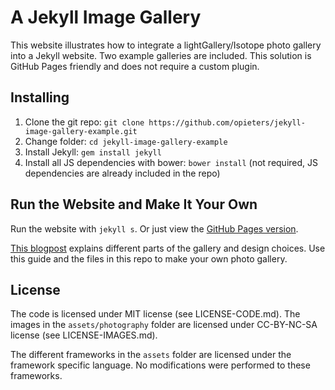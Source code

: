 # A Jekyll Image Gallery

This website illustrates how to integrate a lightGallery/Isotope photo gallery into a Jekyll website. Two example galleries are included. This solution is GitHub Pages friendly and does not require a custom plugin.

## Installing

1. Clone the git repo: `git clone https://github.com/opieters/jekyll-image-gallery-example.git`
2. Change folder: `cd jekyll-image-gallery-example`
3. Install Jekyll: `gem install jekyll`
4. Install all JS dependencies with bower: `bower install` (not required, JS dependencies are already included in the repo)

## Run the Website and Make It Your Own

Run the website with `jekyll s`. Or just view the [GitHub Pages version](http://opieters.github.io/jekyll-image-gallery-example/).

[This blogpost](http://www.olivierpieters.be/blog/2016/02/26/creating-a-jekyll-image-gallery.html) explains different parts of the gallery and design choices. Use this guide and the files in this repo to make your own photo gallery.

## License

The code is licensed under MIT license (see LICENSE-CODE.md). The images in the `assets/photography` folder are licensed under CC-BY-NC-SA license (see LICENSE-IMAGES.md).

The different frameworks in the `assets` folder are licensed under the framework specific language. No modifications were performed to these frameworks.
